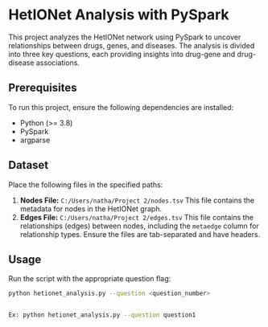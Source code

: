 # HetIONet Analysis with PySpark
This project analyzes the HetIONet network using PySpark to uncover relationships between drugs, genes, and diseases. The analysis is divided into three key questions, each providing insights into drug-gene and drug-disease associations.
## Prerequisites
To run this project, ensure the following dependencies are installed:
- Python (>= 3.8) 
- PySpark
- argparse
## Dataset
Place the following files in the specified paths:
1. **Nodes File:** `C:/Users/natha/Project 2/nodes.tsv`
This file contains the metadata for nodes in the HetIONet graph.
2. **Edges File:** `C:/Users/natha/Project 2/edges.tsv`
This file contains the relationships (edges) between nodes, including the `metaedge` column for relationship types.
Ensure the files are tab-separated and have headers.
 ## Usage
Run the script with the appropriate question flag:
```bash
python hetionet_analysis.py --question <question_number>


Ex: python hetionet_analysis.py --question question1
